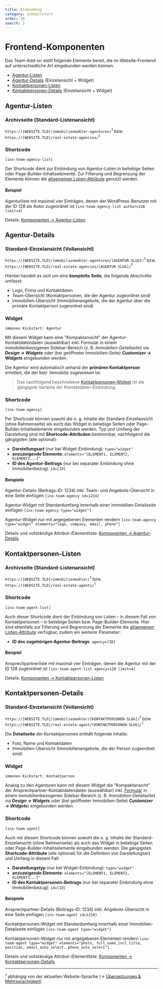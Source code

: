 ```yaml
---
title: Einbindung
category: schnellstart
order: 30
search: 1
---
```


# Frontend-Komponenten

Das Team-Add-on stellt folgende Elemente bereit, die im Website-Frontend auf unterschiedliche Art eingebunden werden können:

- [Agentur-Listen](#Agentur-Listen)
- [Agentur-Details](#Agentur-Details) (Einzelansicht + Widget)
- [Kontaktpersonen-Listen](#Kontaktpersonen-Listen)
- [Kontaktpersonen-Details](#Kontaktpersonen-Details) (Einzelansicht + Widget)

## Agentur-Listen

### Archivseite (Standard-Listenansicht)

`https://[WEBSITE.TLD]/immobilienmakler-agenturen/`<sup>1</sup> bzw. `https://[WEBSITE.TLD]/real-estate-agencies/`<sup>1</sup>

### Shortcode

`[inx-team-agency-list]`

Der Shortcode dient zur Einbindung von Agentur-Listen in beliebige Seiten oder Page-Builder-Inhaltselemente. Zur Filterung und Begrenzung der Elemente können die [allgemeinen Listen-Attribute](listen-attribute.html#Shortcodes) genutzt werden.

#### Beispiel

Agenturliste mit maximal vier Einträgen, denen der WordPress-Benutzer mit der ID *128* als Autor zugeordnet ist
`[inx-team-agency-list author=128 limit=4]`

Details: [Komponenten → Agentur-Listen](../komponenten/index.html)

## Agentur-Details

### Standard-Einzelansicht (Vollansicht)

`https://[WEBSITE.TLD]/immobilienmakler-agenturen/[AGENTUR-SLUG]/`<sup>1</sup> bzw. `https://[WEBSITE.TLD]/real-estate-agencies/[AGENTUR-SLUG]/`<sup>1</sup>

Hierbei handelt es sich um eine **komplette Seite**, die folgende Abschnitte umfasst:

- Logo, Firma und Kontaktdaten
- Team-Übersicht (Kontaktpersonen, die der Agentur zugeordnet sind)
- Immobilien-Übersicht (Immobilienangebote, die der Agentur über die primäre Kontaktperson zugeordnet sind)

### Widget

`immonex Kickstart: Agentur`

Mit diesem Widget kann eine "Kompaktansicht" der Agentur-Kontaktdatendaten (auswählbar) inkl. Formular in einem immobilienbezogenen Sidebar-Bereich (z. B. *Immobilien-Detailseite*) via ***Design → Widgets*** oder (bei geöffneter Immobilien-Seite) ***Customizer → Widgets*** eingebunden werden.

Die Agentur wird automatisch anhand der **primären Kontaktperson** ermittelt, die der betr. Immobilie zugewiesen ist.

> Das nachfolgend beschriebene [Kontaktpersonen-Widget](#Widget-1) ist die gängigere Variante der Kontaktdaten-Einbindung.

### Shortcode

`[inx-team-agency]`

Per Shortcode können sowohl die o. g. Inhalte der Standard-Einzelansicht (ohne Rahmenseite) als auch das Widget in beliebige Seiten oder Page-Builder-Inhaltselemente eingebunden werden. Typ und Umfang der Darstellung sind mit **Shortcode-Attributen** bestimmbar, nachfolgend die gängigsten (alle optional):

- **Darstellungsart** (nur bei Widget-Einbindung): `type="widget"`
- **anzuzeigende Elemente**: `elements="[ELEMENT1, ELEMENT2, ELEMENT3...]"`
- **ID des Agentur-Beitrags** (nur bei separater Einbindung ohne Immobilienbezug): `id=[ID]`

#### Beispiele

Agentur-Details (Beitrags-ID: 1234) inkl. Team- und Angebots-Übersicht in eine Seite einfügen
`[inx-team-agency id=1234]`

Agentur-Widget mit Standardumfang innerhalb einer Immobilien-Detailseite einfügen
`[inx-team-agency type="widget"]`

Agentur-Widget nur mit angegebenen Elementen rendern
`[inx-team-agency type="widget" elements="logo, company, email, phone"]`

Details und vollständige Attribut-/Elementliste: [Komponenten → Agentur-Details](../komponenten/agentur-details.html)

## Kontaktpersonen-Listen

### Archivseite (Standard-Listenansicht)

`https://[WEBSITE.TLD]/immobilienmakler/`<sup>1</sup> bzw. `https://[WEBSITE.TLD]/real-estate-agents/`<sup>1</sup>

### Shortcode

`[inx-team-agent-list]`

Auch dieser Shortcode dient der Einbindung von Listen – in diesem Fall von Kontaktpersonen – in beliebige Seiten bzw. Page-Builder-Elemente. Hier sind ebenfalls zur Filterung und Begrenzung der Elemente die [allgemeinen Listen-Attribute](listen-attribute.html#Shortcodes) verfügbar, zudem ein weiterer Parameter:

- **ID des zugehörigen Agentur-Beitrags**: `agency=[ID]`

#### Beispiel

Ansprechpartnerliste mit maximal vier Einträgen, denen die Agentur mit der ID 128 zugeordnet ist
`[inx-team-agent-list agency=128 limit=4]`

Details: [Komponenten → Kontaktpersonen-Listen](../komponenten/kontaktpersonen-listen.html)

## Kontaktpersonen-Details

### Standard-Einzelansicht (Vollansicht)

`https://[WEBSITE.TLD]/immobilienmakler/[KONTAKTPERSONEN-SLUG]/`<sup>1</sup> bzw. `https://[WEBSITE.TLD]/real-estate-agent/[KONTAKTPERSONEN-SLUG]/`<sup>1</sup>

Die **Detailseite** der Kontaktpersonen enthält folgende Inhalte:

- Foto, Name und Kontaktdaten
- Immobilien-Übersicht (Immobilienangebote, die der Person zugeordnet sind)

### Widget

`immonex Kickstart: Kontaktperson`

Analog zu den Agenturen kann mit diesem Widget die "Kompaktansicht" der Ansprechpartner-Kontaktdatendaten (auswählbar) inkl. [Formular](../komponenten/kontaktformular.html) in einem immobilienbezogenen Sidebar-Bereich (z. B. *Immobilien-Detailseite*) via ***Design → Widgets*** oder (bei geöffneter Immobilien-Seite) ***Customizer → Widgets***) eingebunden werden.

### Shortcode

`[inx-team-agent]`

Auch mit diesem Shortcode können sowohl die o. g. Inhalte der Standard-Einzelansicht (ohne Rahmenseite) als auch das Widget in beliebige Seiten oder Page-Builder-Inhaltselemente eingebunden werden. Die gängigsten **Shortcode-Attribute** (alle optional) für die Definition von Darstellungsart und Umfang in diesem Fall:

- **Darstellungstyp** (nur bei Widget-Einbindung): `type="widget"`
- **anzuzeigende Elemente**: `elements="[ELEMENT1, ELEMENT2, ELEMENT3...]"`
- **ID des Kontaktpersonen-Beitrags** (nur bei separater Einbindung ohne Immobilienbezug): `id=[ID]`

#### Beispiele

Ansprechpartner-Details (Beitrags-ID: 1234) inkl. Angebots-Übersicht in eine Seite einfügen
`[inx-team-agent id=1234]`

Kontaktpersonen-Widget mit Standardumfang innerhalb einer Immobilien-Detailseite einfügen
`[inx-team-agent type="widget"]`

Kontaktpersonen-Widget nur mit angegebenen Elementen rendern
`[inx-team-agent type="widget" elements="photo, full_name_incl_title, position, email_auto_select, phone_auto_select"]`

Details und vollständige Attribut-/Elementliste: [Komponenten → Kontaktpersonen-Details](../komponenten/kontaktpersonen-details.html)

---

<sup>1</sup> abhängig von der aktuellen Website-Sprache (→ [Übersetzungen & Mehrsprachigkeit](../anpassung-erweiterung/uebersetzung-mehrsprachigkeit.html))